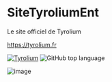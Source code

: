 # SiteTyroliumEnt
Le site officiel de Tyrolium

https://tyrolium.fr

[![Tyrolium](https://img.shields.io/badge/Copyright-Tyrolium-3960ef?style=flat)](https://tyrolium.fr)
![GitHub top language](https://img.shields.io/github/languages/top/TheMaxium69/Tyrolium-Site)

![image](https://user-images.githubusercontent.com/63310746/125906580-754d5175-d85b-428f-9d1a-1b0e8ad6cc11.png)

